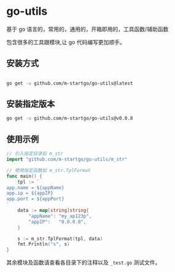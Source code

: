 # go-utils

基于 go 语言的，常用的，通用的，开箱即用的，工具函数/辅助函数

包含很多的工具跟模块,让 go 代码编写更加顺手。

## 安装方式

```bash

go get -u github.com/m-startgo/go-utils@latest

```

## 安装指定版本

```bash
go get -u github.com/m-startgo/go-utils@v0.0.8
```

## 使用示例

```go
// 引入指定目录如 m_str
import "github.com/m-startgo/go-utils/m_str"

// 使用指定函数如 m_str.TplFormat
func main() {
	tpl := `
app.name = ${appName}
app.ip = ${appIP}
app.port = ${appPort}
`
	data := map[string]string{
		"appName": "my_ap123p",
		"appIP":   "0.0.0.0",
	}

	s := m_str.TplFormat(tpl, data)
	fmt.Println("s", s)
}
```

其余模块及函数请查看各目录下的注释以及 `_test.go` 测试文件。

